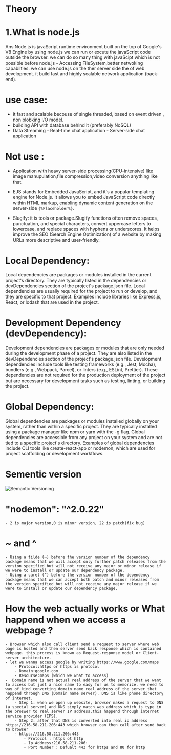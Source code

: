 # Theory

# 1.What is node.js

Ans:Node.js is javaScript runtime environment built on the top of Google's V8 Engine by using node.js we can run or excute the javaScript code outside the browser.
we can do so many thing with javaScipt which is not possible before node.js - Accessing FileSystem,better netwoking capabilties.
we can use node.js on the ther server side the of web development. it build fast and highly scalable network application (back-end).

# use case:

- it fast and scalable becouse of single threaded, based on event driven , non blobking I/O model.
- building API with database behind it (preferably NoSQL)
- Data Streaming - Real-time chat application - Server-side chat application

# Not use :

- Application with heavy server-side processing(CPU-intensive) like image manupulation,file compression,video conversion anything like that.

- EJS stands for Embedded JavaScript, and it's a popular templating engine for Node.js. It allows you to embed JavaScript code directly within HTML markup, enabling dynamic content generation on the server-side `{%Placeholder%}`.

- Slugify: it is tools or package.Slugify functions often remove spaces, punctuation, and special characters, convert uppercase letters to lowercase, and replace spaces with hyphens or underscores. It helps improve the SEO (Search Engine Optimization) of a website by making URLs more descriptive and user-friendly.

# Local Dependency:

Local dependencies are packages or modules installed in the current project's directory.
They are typically listed in the dependencies or devDependencies section of the project's package.json file.
Local dependencies are usually required for the project to run or develop, and they are specific to that project.
Examples include libraries like Express.js, React, or lodash that are used in the project.

# Development Dependency (devDependency):

Development dependencies are packages or modules that are only needed during the development phase of a project.
They are also listed in the devDependencies section of the project's package.json file.
Development dependencies include tools like testing frameworks (e.g., Jest, Mocha), bundlers (e.g., Webpack, Parcel), or linters (e.g., ESLint, Prettier).
These dependencies are not required for the production deployment of the project but are necessary for development tasks such as testing, linting, or building the project.

# Global Dependency:

Global dependencies are packages or modules installed globally on your system, rather than within a specific project.
They are typically installed using a package manager like npm or yarn with the -g flag.
Global dependencies are accessible from any project on your system and are not tied to a specific project's directory.
Examples of global dependencies include CLI tools like create-react-app or nodemon, which are used for project scaffolding or development workflows.

# Sementic version

![Semantic Versioning](https://codeforgeek.com/wp-content/uploads/2023/03/major-minor-patch-semantic-versioning.jpg)

# "nodemon": "^2.0.22"

    - 2 is major version,0 is minor version, 22 is patch(fix bug)

# ~ and ^

    - Using a tilde (~) before the version number of the dependency package means that we will accept only further patch releases from the version specified but will not receive any major or minor release if we were to install or update our dependency package.
    - Using a caret (^) before the version number of the dependency package means that we can accept both patch and minor releases from the version specified but will not receive any major release if we were to install or update our dependency package.

# How the web actually works or What happend when we access a webpage ?
    - Browser which also call client send a request to server where web page is hosted and then server send back response which is contained webpage. this process is known as Request-response model or Client-server architecture.
    - let we wanna access google by writing https://www.google.com/maps
        - Protocol:https or https is protocol
        - Domain:google.com
        - Resourse:maps (which we wnat to access)
    -  Domain name is not actual real address of the server that we want to access but just a nice name to easy for us to memorize. we need to way of kind converting domain name real address of the server that happend through DNS (Domain name server). DNS is like phone directory of internet.
        - Step 1: when we open up website, browser makes a request to DNS (a special server) and DNS simply match web address which is type in the broswer to real server IP address.this happend through internet service provider (IPS).
        - Step 2: after that DNS is converted into real ip address https://216.58.211.206:443 which browser can then call after send back to browser
        - https://216.58.211.206:443
            - Protocol : https ot http
            - Ip Address:216.58.211.206:
            - Port Number : Defualt 443 for https and 80 for http